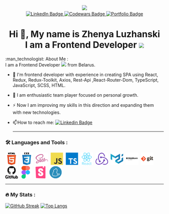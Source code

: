 <div id="header" align="center">
  <img src="https://media.giphy.com/media/Y4ak9Ki2GZCbJxAnJD/giphy.gif" width="450"/>
</div>
<div id="badges" align="center">
  <a href="https://www.linkedin.com/in/zhenya-luzhanski-1b4453244/">
    <img src="https://img.shields.io/badge/LinkedIn-blue?style=for-the-badge&logo=linkedin&logoColor=white" alt="LinkedIn Badge"/>
  </a>
  <a href="https://www.codewars.com/users/Zhenya100">
    <img src="https://img.shields.io/badge/Codewars-red?style=for-the-badge&logo=codewars&logoColor=white" alt="Codewars Badge"/>
  </a>
  <a href="https://zhenya1102.github.io/portfolio/" target="_blank">
    <img src="https://img.shields.io/badge/Portfolio-grey?style=for-the-badge&logo=portfolio&logoColor=white" alt="Portfolio Badge"/>
  </a>
</div>
<h1 align="center">
  Hi 👋, My name is Zhenya Luzhanski<br/> 
  I am a Frontend Developer
  <img src="https://media.giphy.com/media/hvRJCLFzcasrR4ia7z/giphy.gif" width="30px"/>
</h1>
:man_technologist: About Me :
<div>I am a Frontend Developer <img src="https://media.giphy.com/media/ukMiDlCmdv2og/giphy.gif" width="35"> from Belarus.</div>

- :telescope: I'm frontend developer with experience in creating SPA using React, Redux, Redux-Toolkit, Axios, Rest-Api ,React-Router-Dom, TypeScript, JavaScript, SCSS, HTML.

- :seedling: I am enthusiastic team player focused on personal growth. 

- :zap: Now I am improving my skills in this direction and expanding them with new technologies.

- :mailbox:How to reach me: [![Linkedin Badge](https://img.shields.io/badge/-Zhenya-blue?style=flat&logo=Linkedin&logoColor=white)](https://www.linkedin.com/in/zhenya-luzhanski-1b4453244/)
  
  ---

### :hammer_and_wrench: Languages and Tools :

<div>
  <img src="https://github.com/devicons/devicon/blob/master/icons/html5/html5-original-wordmark.svg" title="Html" alt="Html" width="40" height="40"/>&nbsp;
  <img src="https://github.com/devicons/devicon/blob/master/icons/css3/css3-original-wordmark.svg" title="Css" alt="Css" width="40" height="40"/>&nbsp;
  <img src="https://github.com/devicons/devicon/blob/master/icons/sass/sass-original.svg" title="figma" alt="figma" width="40" height="40"/>&nbsp;
  <img src="https://github.com/devicons/devicon/blob/master/icons/javascript/javascript-original.svg" title="JavaScript" alt="JavaScript" width="40" height="40"/>&nbsp;
  <img src="https://github.com/devicons/devicon/blob/master/icons/typescript/typescript-original.svg" title="typescript" alt="typescript" width="40" height="40"/>&nbsp;
  <img src="https://github.com/devicons/devicon/blob/master/icons/react/react-original-wordmark.svg" title="React" alt="React" width="40" height="40"/>&nbsp;
  <img src="https://github.com/devicons/devicon/blob/master/icons/redux/redux-original.svg" title="Redux" alt="Redux " width="40" height="40"/>&nbsp;
  <img src="https://github.com/devicons/devicon/blob/master/icons/materialui/materialui-original.svg" title="Material UI" alt="Material UI" width="40" height="40"/>&nbsp;
  <img src="https://github.com/devicons/devicon/blob/master/icons/webstorm/webstorm-plain-wordmark.svg" title="webstorm" alt="webstorm" width="40" height="40"/>&nbsp;
  <img src="https://github.com/devicons/devicon/blob/master/icons/git/git-original-wordmark.svg" title="Git" **alt="Git" width="40" height="40"/>
  <img src="https://github.com/devicons/devicon/blob/master/icons/github/github-original-wordmark.svg" title="GitHub" **alt="GitHub" width="40" height="40"/>
  <img src="https://github.com/devicons/devicon/blob/master/icons/figma/figma-original.svg" title="figma" alt="figma" width="40" height="40"/>&nbsp;
  <img src="https://github.com/devicons/devicon/blob/master/icons/storybook/storybook-original.svg" title="storybook" alt="storybook" width="40" height="40"/>&nbsp;
  <img src="https://github.com/devicons/devicon/blob/master/icons/yarn/yarn-original.svg" title="yarn" alt="yarn" width="40" height="40"/>&nbsp;
</div>

---

### :fire: My Stats :

[![GitHub Streak](https://github-readme-streak-stats.herokuapp.com?user=Zhenya1102&theme=dark)](https://git.io/streak-stats)
[![Top Langs](https://github-readme-stats.vercel.app/api/top-langs/?username=Zhenya1102&layout=compact&theme=vision-friendly-dark)](https://github.com/anuraghazra/github-readme-stats)
